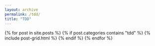 ```yaml
---
layout: archive
permalink: /tdd/
title: "TDD"
---
```


<div class="tiles">
{% for post in site.posts %}
  {% if post.categories contains "tdd" %}
		{% include post-grid.html %}
	{% endif %}
{% endfor %}
</div><!-- /.tiles -->
